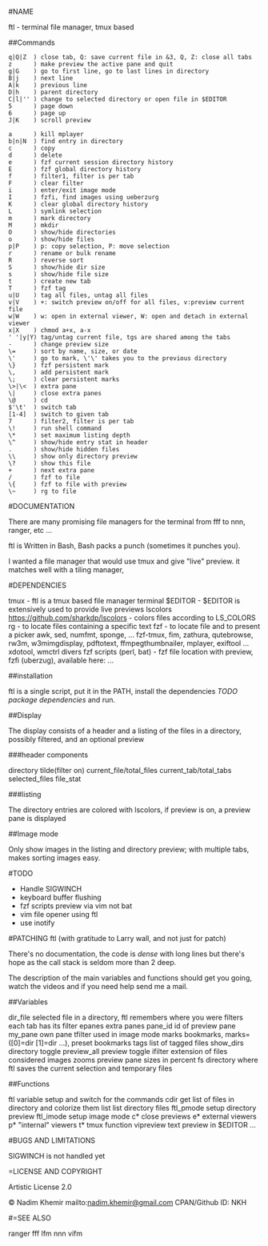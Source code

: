 #NAME

ftl - terminal file manager, tmux based

##Commands

	q|Q|Z  ) close tab, Q: save current file in &3, Q, Z: close all tabs
	z      ) make preview the active pane and quit
	g|G    ) go to first line, go to last lines in directory 
	B|j    ) next line
	A|k    ) previous line
	D|h    ) parent directory
	C|l|'' ) change to selected directory or open file in $EDITOR
	5      ) page down
	6      ) page up
	J|K    ) scroll preview 
	
	a      ) kill mplayer
	b|n|N  ) find entry in directory
	c      ) copy
	d      ) delete
	e      ) fzf current session directory history
	E      ) fzf global directory history
	f      ) filter1, filter is per tab
	F      ) clear filter
	i      ) enter/exit image mode
	I      ) fzfi, find images using ueberzurg
	K      ) clear global directory history
	L      ) symlink selection
	m      ) mark directory
	M      ) mkdir
	O      ) show/hide directories
	o      ) show/hide files
	p|P    ) p: copy selection, P: move selection
	r      ) rename or bulk rename
	R      ) reverse sort
	S      ) show/hide dir size
	s      ) show/hide file size
	t      ) create new tab
	T      ) fzf tag
	u|U    ) tag all files, untag all files
	v|V    ) +: switch preview on/off for all files, v:preview current file 
	w|W    ) w: open in external viewer, W: open and detach in external viewer
	x|X    ) chmod a+x, a-x
	' '|y|Y) tag/untag current file, tgs are shared among the tabs
	-      ) change preview size
	\=     ) sort by name, size, or date
	\'     ) go to mark, \'\' takes you to the previous directory
	\}     ) fzf persistent mark
	\,     ) add persistent mark
	\;     ) clear persistent marks
	\>|\<  ) extra pane
	\|     ) close extra panes
	\@     ) cd
	$'\t'  ) switch tab
	[1-4]  ) switch to given tab
	7      ) filter2, filter is per tab
	\!     ) run shell command
	\*     ) set maximum listing depth
	\^     ) show/hide entry stat in header
	.      ) show/hide hidden files
	\\     ) show only directory preview
	\?     ) show this file
	+      ) next extra pane
	/      ) fzf to file
	\{     ) fzf to file with preview
	\~     ) rg to file

#DOCUMENTATION

There are many promising file managers for the terminal from fff to nnn, ranger, etc ... 

ftl is Written in Bash, Bash packs a punch (sometimes it punches you).

I wanted a file manager that would use tmux and give "live" preview. it matches well with a tiling manager,

#DEPENDENCIES

tmux     - ftl is a tmux based file manager
terminal $EDITOR - $EDITOR is extensively used to provide live previews
lscolors <https://github.com/sharkdp/lscolors> - colors files according to LS_COLORS
rg       - to locate files containing a specific text
fzf      - to locate file and to present a picker
awk, sed, numfmt, sponge, ...
fzf-tmux, fim, zathura, qutebrowse, rw3m, w3mimgdisplay, pdftotext, ffmpegthumbnailer, mplayer, exiftool ...
xdotool, wmctrl
divers fzf scripts (perl, bat) - fzf file location with preview, fzfi (uberzug), available here: ...

##installation

ftl is a single script, put it in the PATH, install the dependencies *TODO package dependencies* and run.

##Display

The display consists of a header and a listing of the files in a directory, possibly filtered,
and an optional preview

###header components

directory tilde(filter on) current_file/total_files current_tab/total_tabs selected_files file_stat

###listing

The directory entries are colored with lscolors, if preview is on, a preview pane is displayed

##Image mode

Only show images in the listing and directory preview; with multiple tabs, makes sorting images easy.

#TODO

- Handle SIGWINCH
- keyboard buffer flushing
- fzf scripts preview via vim not bat
- vim file opener using ftl
- use inotify
 
#PATCHING ftl (with gratitude to Larry wall, and not just for patch)

There's no documentation, the code is *dense* with long lines but there's hope as
the call stack is seldom more than 2 deep.

The description of the main variables and functions should get you going, watch the
videos and if you need help send me a mail.

##Variables

dir_file    selected file in a directory, ftl remembers where you were
filters     each tab has its filter
epanes      extra panes 
pane_id     id of preview pane
my_pane     own pane
tfilter     used in image mode
marks       bookmarks, marks=([0]=dir [1]=dir ...), preset bookmarks
tags        list of tagged files
show_dirs   directory toggle
preview_all preview toggle
ifilter     extension of files considered images
zooms       preview pane sizes in percent
fs          directory where ftl saves the current selection and temporary files

##Functions

ftl       variable setup and switch for the commands
cdir      get list of files in directory and colorize them
list      list directory files
ftl_pmode setup directory preview
ftl_imode setup image mode
c*        close previews
e*        external viewers
p*        "internal" viewers
t*        tmux function
vipreview text preview in $EDITOR
...

#BUGS AND LIMITATIONS

SIGWINCH is not handled yet

=LICENSE AND COPYRIGHT

Artistic License 2.0

© Nadim Khemir
mailto:nadim.khemir@gmail.com
CPAN/Github ID: NKH

#=SEE ALSO

ranger
fff
lfm
nnn
vifm

